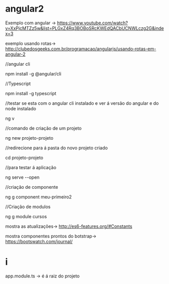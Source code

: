 # angular2


Exemplo com angular ->
https://www.youtube.com/watch?v=XxPjcMTZz5w&list=PLGxZ4Rq3BOBoSRcKWEdQACbUCNWLczg2G&index=3

exemplo usando rotas-> 
http://clubedosgeeks.com.br/programacao/angularjs/usando-rotas-em-angular-2

//angular cli

npm install -g @angular/cli

//Typescript

npm install -g typescript

//testar se esta com o angular cli instalado e ver á versão do angular e do node instalado

ng v

//comando de criação de um projeto

ng new projeto-projeto

//redirecione para á pasta do novo projeto criado

cd projeto-projeto

//para testar á aplicação

ng serve --open

//criação de componente

ng g component meu-primeiro2


//Criação de modulos

ng g module cursos


mostra as atualizações->
http://es6-features.org/#Constants

mostra componentes prontos do botstrap->
https://bootswatch.com/journal/


# i
app.module.ts -> é á raiz do projeto


